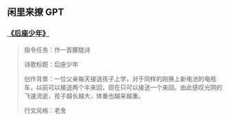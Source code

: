 ## 闲里来撩 GPT

### [《后座少年》](后座少年.md)

> 指令任务：作一首朦胧诗
> 
> 诗歌标题：后座少年
> 
> 创作背景：一位父亲每天接送孩子上学，对于同样的刚换上新电池的电瓶车，以前可以接送两个半来回，现在只可以接送一个来回。由此感叹光阴的飞速流逝，孩子越长越大，体重也越来越重。
> 
> 行文风格：老舍

